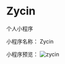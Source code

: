# Zycin
个人小程序

小程序名称： Zycin

小程序预览： ![zycin](D:\Geek\onedrive\GeekBlog\gh_4ffa683e28fd_1280.jpg"zycin")
